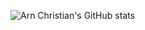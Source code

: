 ![Arn Christian's GitHub stats](https://github-readme-stats.vercel.app/api?username=AsahiRei&show_icons=true&theme=radical)

